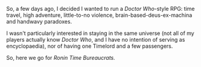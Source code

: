 So, a few days ago, I decided I wanted to run a _Doctor Who_-style RPG: time travel, high adventure, little-to-no violence, brain-based-deus-ex-machina and handwavy paradoxes.

I wasn't particularly interested in staying in the same universe \(not all of my players actually know _Doctor Who_, and I have no intention of serving as encyclopaedia\), nor of having one Timelord and a few passengers.

So, here we go for _Ronin Time Bureaucrats._

